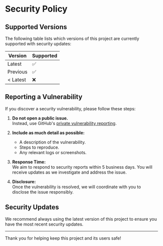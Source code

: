# Security Policy

## Supported Versions

The following table lists which versions of this project are currently supported with security updates:

| Version  | Supported          |
| -------- | ------------------ |
| Latest   | :white_check_mark: |
| Previous | :white_check_mark: |
| < Latest | :x:                |

## Reporting a Vulnerability

If you discover a security vulnerability, please follow these steps:

1. **Do not open a public issue.**  
   Instead, use GitHub's [private vulnerability reporting](https://docs.github.com/en/code-security/security-advisories/guidance-on-reporting-and-writing/privately-reporting-a-security-vulnerability).

2. **Include as much detail as possible:**

   - A description of the vulnerability.
   - Steps to reproduce.
   - Any relevant logs or screenshots.

3. **Response Time:**  
   We aim to respond to security reports within 5 business days. You will receive updates as we investigate and address the issue.

4. **Disclosure:**  
   Once the vulnerability is resolved, we will coordinate with you to disclose the issue responsibly.

## Security Updates

We recommend always using the latest version of this project to ensure you have the most recent security updates.

---

Thank you for helping keep this project and its users safe!
